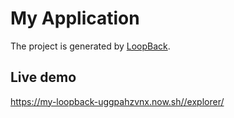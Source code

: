 # My Application

The project is generated by [LoopBack](http://loopback.io).

## Live demo

https://my-loopback-uggpahzvnx.now.sh//explorer/